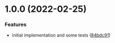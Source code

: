 # 1.0.0 (2022-02-25)


### Features

* initial implementation and some tests ([84bdc91](https://github.com/strangedev/react-i18next-fluent/commit/84bdc9158cee37204ae632a74a2abf1255189f17))
